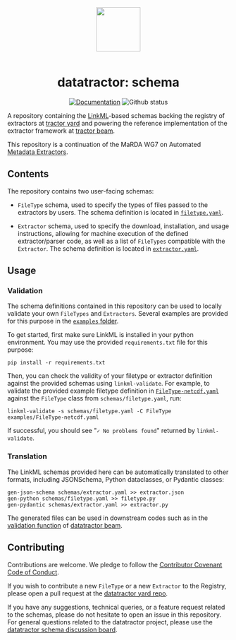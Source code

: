 <div align="center" style="padding-bottom: 1em;">
<img width="100px" align="center" src="https://avatars.githubusercontent.com/u/74017645?s=200&v=4">
</div>

# <div align="center">datatractor: schema</div>
<div align="center">

[![Documentation](https://badgen.net/badge/docs/datatractor.github.io/blue?icon=firefox)](https://datatractor.github.io/schema)
![Github status](https://badgen.net/github/checks/datatractor/schema/?icon=github)

</div>

A repository containing the [LinkML](https://linkml.io/linkml/)-based schemas backing the registry of extractors at [tractor yard](https://github.com/datatractor/yard/) and powering the reference implementation of the extractor framework at [tractor beam](https://github.com/datatractor/beam/).

This repository is a continuation of the MaRDA WG7 on Automated [Metadata Extractors](https://www.marda-alliance.org/working-group/wg7-automated-metadata-extractors/).

## Contents
The repository contains two user-facing schemas:

- ``FileType`` schema, used to specify the types of files passed to the extractors by users. The schema definition is located in [``filetype.yaml``](./schemas/filetype.yaml).

- ``Extractor`` schema, used to specify the download, installation, and usage instructions, allowing for machine execution of the defined extractor/parser code, as well as a list of ``FileTypes`` compatible with the ``Extractor``. The schema definition is located in [``extractor.yaml``](./schemas/extractor.yaml).

## Usage
### Validation
The schema definitions contained in this repository can be used to locally validate your own ``FileTypes`` and ``Extractors``. Several examples are provided for this purpose in the [``examples`` folder](./examples/).

To get started, first make sure LinkML is installed in your python environment. You may use the provided ``requirements.txt`` file for this purpose:

```
pip install -r requirements.txt
```

Then, you can check the validity of your filetype or extractor definition against the provided schemas using ``linkml-validate``. For example, to validate the provided example filetype definition in [``FileType-netcdf.yaml``](./examples/FileType-netcdf.yaml) against the ``FileType`` class from ``schemas/filetype.yaml``, run:

```
linkml-validate -s schemas/filetype.yaml -C FileType examples/FileType-netcdf.yaml
```

If successful, you should see "``✓ No problems found``" returned by ``linkml-validate``.

### Translation

The LinkML schemas provided here can be automatically translated to other formats, including JSONSchema, Python dataclasses, or Pydantic classes:

```
gen-json-schema schemas/extractor.yaml >> extractor.json
gen-python schemas/filetype.yaml >> filetype.py
gen-pydantic schemas/extractor.yaml >> extractor.py
```

The generated files can be used in downstream codes such as in the [validation function](https://github.com/datatractor/beam/blob/main/tasks.py#L33) of [datatractor beam](https://github.com/datatractor/beam).

## Contributing

Contributions are welcome. We pledge to follow the [Contributor Covenant Code of Conduct](https://www.contributor-covenant.org/version/2/1/code_of_conduct/).

If you wish to contribute a new `FileType` or a new `Extractor` to the Registry, please open a pull request at the [datatractor yard repo](https://github.com/datatractor/yard).

If you have any suggestions, technical queries, or a feature request related to the schemas, please do not hesitate to open an issue in this repository. For general questions related to the datatractor project, please use the [datatractor schema discussion board](https://github.com/datatractor/schema/discussions).
